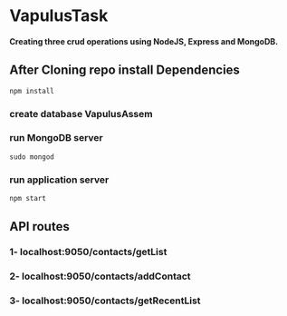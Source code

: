 # VapulusTask

#### Creating three crud operations using NodeJS, Express and MongoDB.

## After Cloning repo install Dependencies

```
npm install

```
### create database VapulusAssem

### run MongoDB server

```
sudo mongod

```
### run application server
```
npm start
```
## API routes

### 1- localhost:9050/contacts/getList
### 2- localhost:9050/contacts/addContact
### 3- localhost:9050/contacts/getRecentList
